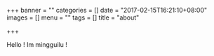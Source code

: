 +++
banner = ""
categories = []
date = "2017-02-15T16:21:10+08:00"
images = []
menu = ""
tags = []
title = "about"

+++

Hello ! Im mingguilu !
